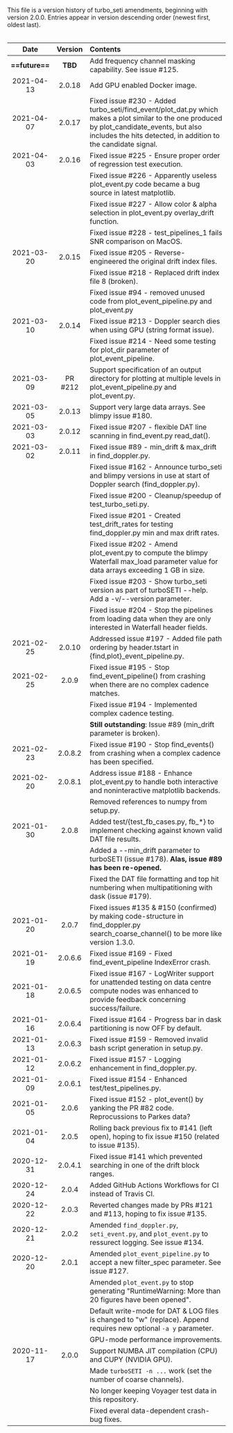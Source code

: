 This file is a version history of turbo_seti amendments, beginning with version 2.0.0.  Entries appear in version descending order (newest first, oldest last).
<br>
<br>

|    Date    | Version | Contents |
| :--: | :--: | :-- |
|  **==future==** | **TBD** | Add frequency channel masking capability. See issue #125. |
| 2021-04-13 | 2.0.18 | Add GPU enabled Docker image.
| 2021-04-07 | 2.0.17 | Fixed issue #230 - Added turbo_seti/find_event/plot_dat.py which makes a plot similar to the one produced by plot_candidate_events, but also includes the hits detected, in addition to the candidate signal. |
| 2021-04-03 | 2.0.16 | Fixed issue #225 - Ensure proper order of regression test execution. |
| | | Fixed issue #226 - Apparently useless plot_event.py code became a bug source in latest matplotlib. |
| | | Fixed issue #227 - Allow color & alpha selection in plot_event.py overlay_drift function. |
| | | Fixed issue #228 - test_pipelines_1 fails SNR comparison on MacOS. |
| 2021-03-20 | 2.0.15 | Fixed issue #205 - Reverse-engineered the original drift index files. |
| | | Fixed issue #218 - Replaced drift index file 8 (broken). |
| | | Fixed issue #94 - removed unused code from plot_event_pipeline.py and plot_event.py |
| 2021-03-10 | 2.0.14 | Fixed issue #213 - Doppler search dies when using GPU (string format issue). |
| | | Fixed issue #214 - Need some testing for plot_dir parameter of plot_event_pipeline. |
| 2021-03-09 | PR #212 | Support specification of an output directory for plotting at multiple levels in plot_event_pipeline.py and plot_event.py. |
| 2021-03-05 | 2.0.13 | Support very large data arrays.  See blimpy issue #180. |
| 2021-03-03 | 2.0.12 | Fixed issue #207 - flexible DAT line scanning in find_event.py read_dat(). |
| 2021-03-02 | 2.0.11 | Fixed issue #89 - min_drift & max_drift in find_doppler.py. |
| | | Fixed issue #162 - Announce turbo_seti and blimpy versions in use at start of Doppler search (find_doppler.py). |
| | | Fixed issue #200 - Cleanup/speedup of test_turbo_seti.py. |
| | | Fixed issue #201 - Created test_drift_rates for testing find_doppler.py min and max drift rates. |
| | | Fixed issue #202 - Amend plot_event.py to compute the blimpy Waterfall max_load parameter value for data arrays exceeding 1 GB in size. |
| | | Fixed issue #203 - Show turbo_seti version as part of turboSETI --help. Add a -v/--version parameter. |
| | | Fixed issue #204 - Stop the pipelines from loading data when they are only interested in Waterfall header fields. |
| 2021-02-25 | 2.0.10 | Addressed issue #197 - Added file path ordering by header.tstart in {find,plot}_event_pipeline.py. |
| 2021-02-25 | 2.0.9 | Fixed issue #195 - Stop find_event_pipeline() from crashing when there are no complex cadence matches. |
| | | Fixed issue #194 - Implemented complex cadence testing.
| | | **Still outstanding**: Issue #89 (min_drift parameter is broken). |
| 2021-02-23 | 2.0.8.2 | Fixed issue #190 - Stop find_events() from crashing when a complex cadence has been specified. |
| 2021-02-20 | 2.0.8.1 | Address issue #188 - Enhance plot_event.py to handle both interactive and noninteractive matplotlib backends. |
| | | Removed references to numpy from setup.py. |
| 2021-01-30 | 2.0.8 | Added test/{test_fb_cases.py, fb_*} to implement checking against known valid DAT file results. |
| | | Added a --min_drift parameter to turboSETI (issue #178).  **Alas, issue #89 has been re-opened.** |
| | | Fixed the DAT file formatting and top hit numbering when multipatitioning with dask (issue #179). |
| 2021-01-20 | 2.0.7 | Fixed issues #135 & #150 (confirmed) by making code-structure in find_doppler.py search_coarse_channel() to be more like version 1.3.0. |
| 2021-01-19 | 2.0.6.6 | Fixed issue #169 - Fixed find_event_pipeline IndexError crash. |
| 2021-01-18 | 2.0.6.5 | Fixed issue #167 - LogWriter support for unattended testing on data centre compute nodes was enhanced to provide feedback concerning success/failure. |
| 2021-01-16 | 2.0.6.4 | Fixed issue #164 - Progress bar in dask partitioning is now OFF by default. |
| 2021-01-13 | 2.0.6.3 | Fixed issue #159 - Removed invalid bash script generation in setup.py. |
| 2021-01-12 | 2.0.6.2 | Fixed issue #157 - Logging enhancement in find_doppler.py. |
| 2021-01-09 | 2.0.6.1 | Fixed issue #154 - Enhanced test/test_pipelines.py. |
| 2021-01-05 | 2.0.6 | Fixed issue #152 - plot_event() by yanking the PR #82 code. Reprocussions to Parkes data? |
| 2021-01-04 | 2.0.5 | Rolling back previous fix to #141 (left open), hoping to fix issue #150 (related to issue #135). |
| 2020-12-31 | 2.0.4.1 | Fixed issue #141 which prevented searching in one of the drift block ranges. |
| 2020-12-24 | 2.0.4 | Added GitHub Actions Workflows for CI instead of Travis CI. |
| 2020-12-22 | 2.0.3 | Reverted changes made by PRs #121 and #113, hoping to fix issue #135. |
| 2020-12-21 | 2.0.2 | Amended `find_doppler.py`, `seti_event.py`, and `plot_event.py` to ressurect logging. See issue \#134. |
| 2020-12-20 | 2.0.1 | Amended `plot_event_pipeline.py` to accept a new filter_spec parameter. See issue \#127. |
| | | Amended `plot_event.py` to stop generating "RuntimeWarning: More than 20 figures have been opened".
| | | Default write-mode for DAT & LOG files is changed to "w" (replace). Append requires new optional `-a y` parameter.
| | | GPU-mode performance improvements.
| 2020-11-17 | 2.0.0 | Support NUMBA JIT compilation (CPU) and CUPY (NVIDIA GPU). |
| | | Made `turboSETI -n ...` work (set the number of coarse channels).
| | | No longer keeping Voyager test data in this repository.
| | | Fixed everal data-dependent crash-bug fixes.

